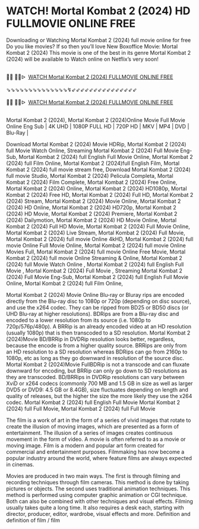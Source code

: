 WATCH! Mortal Kombat 2 (2024) HD FULLMOVIE ONLINE FREE
=
Downloading or Watching Mortal Kombat 2 (2024) full movie online for free Do you like movies? If so then you’ll love New Boxoffice Movie: Mortal Kombat 2 (2024) This movie is one of the best in its genre Mortal Kombat 2 (2024) will be available to Watch online on Netflix’s very soon!

<div><br /></div><div>🔴🔴 🔴🔴ᐅ&nbsp;&nbsp;<a href="https://t.co/PqZdlY16x6">WATCH Mortal Kombat 2 (2024) FULLMOVIE ONLINE FREE</a></div><div><br /></div><div><div>⇘⇘⇘⇘⇘⇘⇘⇘⇘⇘⇘⇘⇘⇘↯⇙⇙⇙⇙⇙⇙⇙⇙⇙⇙⇙⇙⇙⇙⇙</div></div><div><br /></div><div><div><div>🔴🔴 🔴🔴ᐅ&nbsp;&nbsp;<a href="https://t.co/oLxQ6wec2c">WATCH Mortal Kombat 2 (2024) FULLMOVIE ONLINE FREE</a></div></div></div><div><br /></div>

Mortal Kombat 2 (2024), Mortal Kombat 2 (2024)Online Movie Full Movie Online Eng Sub
| 4K UHD | 1080P FULL HD | 720P HD | MKV | MP4 | DVD | Blu-Ray |

Download Mortal Kombat 2 (2024) Movie HDRip,
Mortal Kombat 2 (2024) full Movie Watch Online,
Streaming Mortal Kombat 2 (2024) Full Movie Eng-Sub,
Mortal Kombat 2 (2024) full English Full Movie Online,
Mortal Kombat 2 (2024) full Film Online,
Mortal Kombat 2 (2024)full English Film,
Mortal Kombat 2 (2024) full movie stream free,
Download Mortal Kombat 2 (2024) full movie Studio,
Mortal Kombat 2 (2024) Pelicula Completa,
Mortal Kombat 2 (2024) Film Complete,
Mortal Kombat 2 (2024) Free Online,
Mortal Kombat 2 (2024) Online,
Mortal Kombat 2 (2024) HD1080p,
Mortal Kombat 2 (2024) Free HD,
Mortal Kombat 2 (2024) Full HD,
Mortal Kombat 2 (2024) Stream,
Mortal Kombat 2 (2024) Movie Online,
Mortal Kombat 2 (2024) HD Online,
Mortal Kombat 2 (2024) HD720p,
Mortal Kombat 2 (2024) HD Movie,
Mortal Kombat 2 (2024) Premiere,
Mortal Kombat 2 (2024) Dailymotion,
Mortal Kombat 2 (2024) HD Movie Online,
Mortal Kombat 2 (2024) Full HD Movie,
Mortal Kombat 2 (2024) Full Movie Online,
Mortal Kombat 2 (2024) Live Stream,
Mortal Kombat 2 (2024) Full Movie,
Mortal Kombat 2 (2024) full movie Online 4kHD,
Mortal Kombat 2 (2024) full movie Online Full Movie Online,
Mortal Kombat 2 (2024) full movie Online Movies Full,
Mortal Kombat 2 (2024) full movie Online Free Movie,
Mortal Kombat 2 (2024) full movie Online Streaming & Online,
Mortal Kombat 2 (2024) full Movie Watch Online ,
Mortal Kombat 2 (2024) full English Full Movie ,
Mortal Kombat 2 (2024) Full Movie ,
Streaming Mortal Kombat 2 (2024) Full Movie Eng-Sub,
Mortal Kombat 2 (2024) full English Full Movie Online,
Mortal Kombat 2 (2024) full Film Online,


Mortal Kombat 2 (2024) Movie Online Blu-ray or Bluray rips are encoded directly from the Blu-ray disc to 1080p or 720p (depending on disc source), and use the x264 codec. They can be ripped from BD25 or BD50 discs (or UHD Blu-ray at higher resolutions). BDRips are from a Blu-ray disc and encoded to a lower resolution from its source (i.e. 1080p to 720p/576p/480p). A BRRip is an already encoded video at an HD resolution (usually 1080p) that is then transcoded to a SD resolution. Mortal Kombat 2 (2024)Movie BD/BRRip in DVDRip resolution looks better, regardless, because the encode is from a higher quality source. BRRips are only from an HD resolution to a SD resolution whereas BDRips can go from 2160p to 1080p, etc as long as they go downward in resolution of the source disc. Mortal Kombat 2 (2024)Movie FullBDRip is not a transcode and can fluxate downward for encoding, but BRRip can only go down to SD resolutions as they are transcoded. BD/BRRips in DVDRip resolutions can vary between XviD or x264 codecs (commonly 700 MB and 1.5 GB in size as well as larger DVD5 or DVD9: 4.5 GB or 8.4GB), size fluctuates depending on length and quality of releases, but the higher the size the more likely they use the x264 codec. 
Mortal Kombat 2 (2024) full English Full Movie Mortal Kombat 2 (2024) full Full Movie, Mortal Kombat 2 (2024) full Full Movie 

The film is a work of art in the form of a series of vivid images that rotate to create the illusion of moving images, which are presented as a form of entertainment. The illusion of a series of images creates continuous movement in the form of video. A movie is often referred to as a movie or moving image. Film is a modern and popular art form created for commercial and entertainment purposes. Filmmaking has now become a popular industry around the world, where feature films are always expected in cinemas.

Movies are produced in two main ways. The first is through filming and recording techniques through film cameras. This method is done by taking pictures or objects. The second uses traditional animation techniques. This method is performed using computer graphic animation or CGI technique. Both can also be combined with other techniques and visual effects. Filming usually takes quite a long time. It also requires a desk each, starting with director, producer, editor, wardrobe, visual effects and more. Definition and definition of film / film
